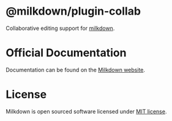 # @milkdown/plugin-collab

Collaborative editing support for [milkdown](https://milkdown.dev/).

# Official Documentation

Documentation can be found on the [Milkdown website](https://milkdown.dev/collab-editing).

# License

Milkdown is open sourced software licensed under [MIT license](https://github.com/Milkdown/milkdown/blob/main/LICENSE).
